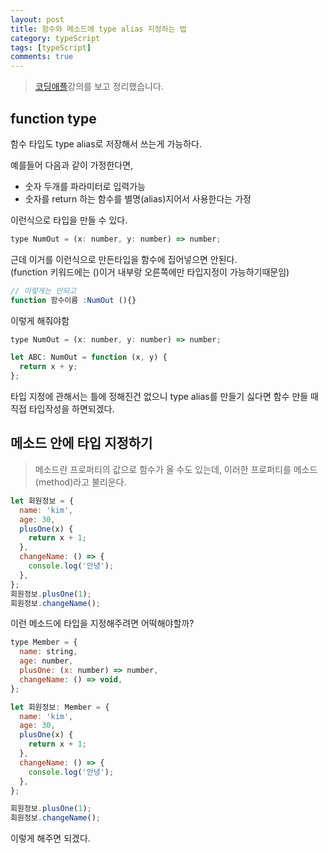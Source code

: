 ```yaml
---
layout: post
title: 함수와 메소드에 type alias 지정하는 법
category: typeScript
tags: [typeScript]
comments: true
---
```


> [코딩애플](https://codingapple.com/)강의를 보고 정리했습니다.

## function type

함수 타입도 type alias로 저장해서 쓰는게 가능하다.<br/>

예를들어 다음과 같이 가정한다면,

- 숫자 두개를 파라미터로 입력가능
- 숫자를 return 하는 함수를 별명(alias)지어서 사용한다는 가정

이런식으로 타입을 만들 수 있다.

```js
type NumOut = (x: number, y: number) => number;
```

근데 이거를 이런식으로 만든타입을 함수에 집어넣으면 안된다.<br/>
(function 키워드에는 ()이거 내부랑 오른쪽에만 타입지정이 가능하기때문임)

```js
// 이렇게는 안되고
function 함수이름 :NumOut (){}
```

이렇게 해줘야함

```js
type NumOut = (x: number, y: number) => number;

let ABC: NumOut = function (x, y) {
  return x + y;
};
```

타입 지정에 관해서는 틀에 정해진건 없으니 type alias를 만들기 싫다면 함수 만들 때 직접 타입작성을 하면되겠다.

## 메소드 안에 타입 지정하기

> 메소드란 프로퍼티의 값으로 함수가 올 수도 있는데, 이러한 프로퍼티를 메소드(method)라고 불리운다.

```js
let 회원정보 = {
  name: 'kim',
  age: 30,
  plusOne(x) {
    return x + 1;
  },
  changeName: () => {
    console.log('안녕');
  },
};
회원정보.plusOne(1);
회원정보.changeName();
```

이런 메소드에 타입을 지정해주려면 어떡해야할까?

```js
type Member = {
  name: string,
  age: number,
  plusOne: (x: number) => number,
  changeName: () => void,
};

let 회원정보: Member = {
  name: 'kim',
  age: 30,
  plusOne(x) {
    return x + 1;
  },
  changeName: () => {
    console.log('안녕');
  },
};

회원정보.plusOne(1);
회원정보.changeName();
```

이렇게 해주면 되겠다.
